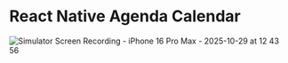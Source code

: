 # React Native Agenda Calendar

![Simulator Screen Recording - iPhone 16 Pro Max - 2025-10-29 at 12 43 56](https://github.com/user-attachments/assets/94d17687-046d-479c-93e4-a6e2005e8fb1)
